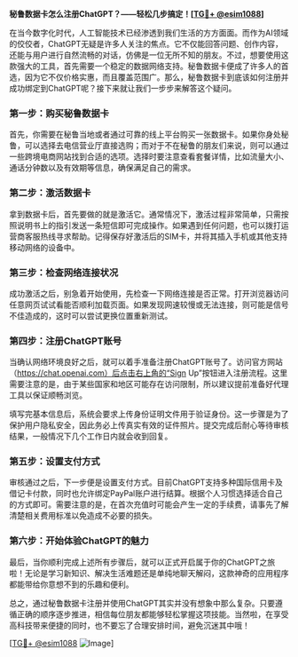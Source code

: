 **秘鲁数据卡怎么注册ChatGPT？——轻松几步搞定！[[TG💪+ @esim1088](https://t.me/s/esim1088)]**

在当今数字化时代，人工智能技术已经渗透到我们生活的方方面面。而作为AI领域的佼佼者，ChatGPT无疑是许多人关注的焦点。它不仅能回答问题、创作内容，还能与用户进行自然流畅的对话，仿佛是一位无所不知的朋友。不过，想要使用这款强大的工具，首先需要一个稳定的数据网络支持。秘鲁数据卡便成了许多人的首选，因为它不仅价格实惠，而且覆盖范围广。那么，秘鲁数据卡到底该如何注册并成功绑定到ChatGPT呢？接下来就让我们一步步来解答这个疑问。

### 第一步：购买秘鲁数据卡

首先，你需要在秘鲁当地或者通过可靠的线上平台购买一张数据卡。如果你身处秘鲁，可以选择去电信营业厅直接选购；而对于不在秘鲁的朋友们来说，则可以通过一些跨境电商网站找到合适的选项。选择时要注意查看套餐详情，比如流量大小、通话分钟数以及有效期等信息，确保满足自己的需求。

### 第二步：激活数据卡

拿到数据卡后，首先要做的就是激活它。通常情况下，激活过程非常简单，只需按照说明书上的指引发送一条短信即可完成操作。如果遇到任何问题，也可以拨打运营商客服热线寻求帮助。记得保存好激活后的SIM卡，并将其插入手机或其他支持移动网络的设备中。

### 第三步：检查网络连接状况

成功激活之后，别急着开始使用，先检查一下网络连接是否正常。打开浏览器访问任意网页试试看能否顺利加载页面。如果发现网速较慢或无法连接，则可能是信号不佳造成的，这时可以尝试更换位置重新测试。

### 第四步：注册ChatGPT账号

当确认网络环境良好之后，就可以着手准备注册ChatGPT账号了。访问官方网站（https://chat.openai.com）后点击右上角的“Sign Up”按钮进入注册流程。这里需要注意的是，由于某些国家和地区可能存在访问限制，所以建议提前准备好代理工具以保证顺畅浏览。

填写完基本信息后，系统会要求上传身份证明文件用于验证身份。这一步骤是为了保护用户隐私安全，因此务必上传真实有效的证件照片。提交完成后耐心等待审核结果，一般情况下几个工作日内就会收到回复。

### 第五步：设置支付方式

审核通过之后，下一步便是设置支付方式。目前ChatGPT支持多种国际信用卡及借记卡付款，同时也允许绑定PayPal账户进行结算。根据个人习惯选择适合自己的方式即可。需要注意的是，在首次充值时可能会产生一定的手续费，请事先了解清楚相关费用标准以免造成不必要的损失。

### 第六步：开始体验ChatGPT的魅力

最后，当你顺利完成上述所有步骤后，就可以正式开启属于你的ChatGPT之旅啦！无论是学习新知识、解决生活难题还是单纯地聊天解闷，这款神奇的应用程序都能带给你意想不到的乐趣和便利。

总之，通过秘鲁数据卡注册并使用ChatGPT其实并没有想象中那么复杂。只要遵循正确的顺序逐步推进，相信每位朋友都能够轻松掌握这项技能。当然啦，在享受高科技带来便捷的同时，也不要忘了合理安排时间，避免沉迷其中哦！

[[TG💪+ @esim1088](https://t.me/s/esim1088) ![Image](https://i.postimg.cc/4NQfJmqS/Snipaste-2025-05-13-00-14-12.png)]